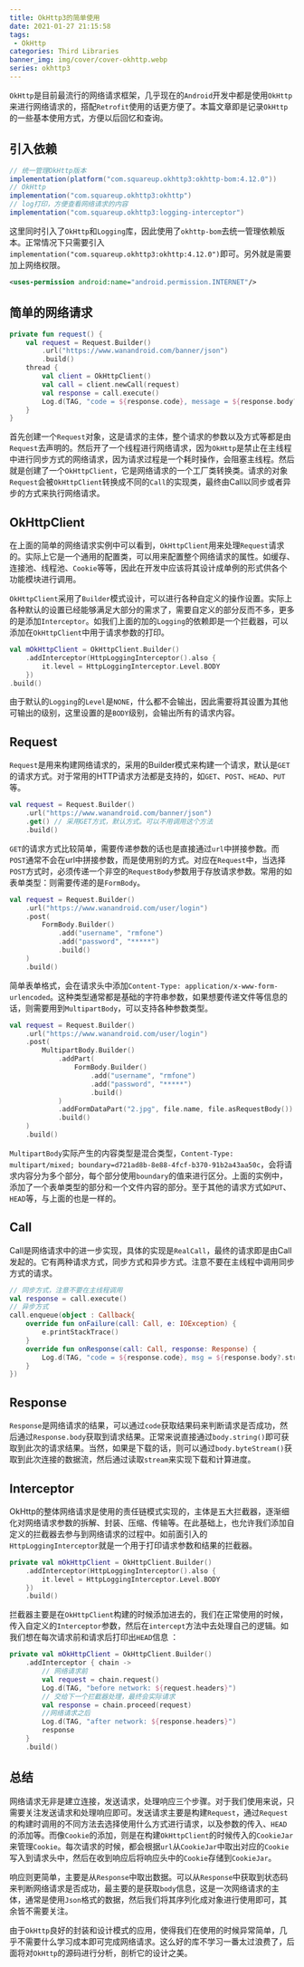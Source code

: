 ```yaml
---
title: OkHttp3的简单使用
date: 2021-01-27 21:15:58
tags:
 - OkHttp
categories: Third Libraries
banner_img: img/cover/cover-okhttp.webp
series: okhttp3
---
```




`OkHttp`是目前最流行的网络请求框架，几乎现在的`Android`开发中都是使用`OkHttp`来进行网络请求的，搭配`Retrofit`使用的话更方便了。本篇文章即是记录`OkHttp`的一些基本使用方式，方便以后回忆和查询。

## 引入依赖

```groovy
// 统一管理OkHttp版本
implementation(platform("com.squareup.okhttp3:okhttp-bom:4.12.0"))
// OkHttp
implementation("com.squareup.okhttp3:okhttp")
// log打印，方便查看网络请求的内容
implementation("com.squareup.okhttp3:logging-interceptor")
```

这里同时引入了`OkHttp`和`Logging`库，因此使用了`okhttp-bom`去统一管理依赖版本。正常情况下只需要引入`implementation("com.squareup.okhttp3:okhttp:4.12.0")`即可。另外就是需要加上网络权限。

```xml
<uses-permission android:name="android.permission.INTERNET"/>
```



## 简单的网络请求

```kotlin
private fun request() {
    val request = Request.Builder()
        .url("https://www.wanandroid.com/banner/json")
        .build()
    thread {
        val client = OkHttpClient()
        val call = client.newCall(request)
        val response = call.execute()
        Log.d(TAG, "code = ${response.code}, message = ${response.body?.string()}")
    }
}
```

首先创建一个`Request`对象，这是请求的主体，整个请求的参数以及方式等都是由`Request`去声明的。然后开了一个线程进行网络请求，因为`OkHttp`是禁止在主线程中进行同步方式的网络请求，因为请求过程是一个耗时操作，会阻塞主线程。然后就是创建了一个`OkHttpClient`，它是网络请求的一个工厂类转换类。请求的对象`Request`会被`OkHttpClient`转换成不同的`Call`的实现类，最终由Call以同步或者异步的方式来执行网络请求。

## OkHttpClient

在上面的简单的网络请求实例中可以看到，`OkHttpClient`用来处理`Request`请求的。实际上它是一个通用的配置类，可以用来配置整个网络请求的属性。如缓存、连接池、线程池、`Cookie`等等，因此在开发中应该将其设计成单例的形式供各个功能模块进行调用。

`OkHttpClient`采用了`Builder`模式设计，可以进行各种自定义的操作设置。实际上各种默认的设置已经能够满足大部分的需求了，需要自定义的部分反而不多，更多的是添加`Interceptor`。如我们上面的加的`Logging`的依赖即是一个拦截器，可以添加在`OkHttpClient`中用于请求参数的打印。

```kotlin
val mOkHttpClient = OkHttpClient.Builder()
    .addInterceptor(HttpLoggingInterceptor().also { 
        it.level = HttpLoggingInterceptor.Level.BODY 
    })
.build()
```

由于默认的`Logging`的`Level`是`NONE`，什么都不会输出，因此需要将其设置为其他可输出的级别，这里设置的是`BODY`级别，会输出所有的请求内容。

## Request

`Request`是用来构建网络请求的，采用的Builder模式来构建一个请求，默认是`GET`的请求方式。对于常用的HTTP请求方法都是支持的，如`GET`、`POST`、`HEAD`、`PUT`等。

```kotlin
val request = Request.Builder()
    .url("https://www.wanandroid.com/banner/json")
    .get() // 采用GET方式，默认方式。可以不用调用这个方法
    .build()
```

`GET`的请求方式比较简单，需要传递参数的话也是直接通过`url`中拼接参数。而`POST`通常不会在url中拼接参数，而是使用别的方式。对应在`Request`中，当选择`POST`方式时，必须传递一个非空的`RequestBody`参数用于存放请求参数。常用的如表单类型：则需要传递的是`FormBody`。

```kotlin
val request = Request.Builder()
    .url("https://www.wanandroid.com/user/login")
    .post(
        FormBody.Builder()
            .add("username", "rmfone")
            .add("password", "*****")
            .build()
    )
    .build()
```

简单表单格式，会在请求头中添加`Content-Type: application/x-www-form-urlencoded`。这种类型通常都是基础的字符串参数，如果想要传递文件等信息的话，则需要用到`MultipartBody`，可以支持各种参数类型。

```kotlin
val request = Request.Builder()
    .url("https://www.wanandroid.com/user/login")
    .post(
        MultipartBody.Builder()
            .addPart(
                FormBody.Builder()
                    .add("username", "rmfone")
                    .add("password", "*****")
                    .build()
            )
            .addFormDataPart("2.jpg", file.name, file.asRequestBody())
            .build()
    )
    .build()
```

`MultipartBody`实际产生的内容类型是混合类型，`Content-Type: multipart/mixed; boundary=d721ad8b-8e88-4fcf-b370-91b2a43aa50c`，会将请求内容分为多个部分，每个部分使用`boundary`的值来进行区分。上面的实例中，添加了一个表单类型的部分和一个文件内容的部分。至于其他的请求方式如`PUT`、`HEAD`等，与上面的也是一样的。

## Call

Call是网络请求中的进一步实现，具体的实现是`RealCall`，最终的请求即是由Call发起的。它有两种请求方式，同步方式和异步方式。注意不要在主线程中调用同步方式的请求。

```kotlin
// 同步方式，注意不要在主线程调用
val response = call.execute()
// 异步方式
call.enqueue(object : Callback{
    override fun onFailure(call: Call, e: IOException) {
        e.printStackTrace()
    }
    override fun onResponse(call: Call, response: Response) {
        Log.d(TAG, "code = ${response.code}, msg = ${response.body?.string()}")
    }
})
```

## Response

`Response`是网络请求的结果，可以通过`code`获取结果码来判断请求是否成功，然后通过`Response.body`获取到请求结果。正常来说直接通过`body.string()`即可获取到此次的请求结果。当然，如果是下载的话，则可以通过`body.byteStream()`获取到此次连接的数据流，然后通过读取`stream`来实现下载和计算进度。



 ## Interceptor

OkHttp的整体网络请求是使用的责任链模式实现的，主体是五大拦截器，逐渐细化对网络请求参数的拆解、封装、压缩、传输等。在此基础上，也允许我们添加自定义的拦截器去参与到网络请求的过程中。如前面引入的`HttpLoggingInterceptor`就是一个用于打印请求参数和结果的拦截器。

```kotlin
private val mOkHttpClient = OkHttpClient.Builder()
    .addInterceptor(HttpLoggingInterceptor().also {
        it.level = HttpLoggingInterceptor.Level.BODY
    })
    .build()
```

拦截器主要是在`OkHttpClient`构建的时候添加进去的，我们在正常使用的时候，传入自定义的`Interceptor`参数，然后在`intercept`方法中去处理自己的逻辑。如我们想在每次请求前和请求后打印出`HEAD`信息 ：

```kotlin
private val mOkHttpClient = OkHttpClient.Builder()
    .addInterceptor { chain ->
        // 网络请求前
        val request = chain.request()
        Log.d(TAG, "before network: ${request.headers}")
        // 交给下一个拦截器处理，最终会实际请求
        val response = chain.proceed(request)
        //网络请求之后
        Log.d(TAG, "after network: ${response.headers}")
        response
    }
    .build()
```

## 总结

网络请求无非是建立连接，发送请求，处理响应三个步骤。对于我们使用来说，只需要关注发送请求和处理响应即可。发送请求主要是构建`Request`，通过`Request`的构建时调用的不同方法去选择使用什么方式进行请求，以及参数的传入、`HEAD`的添加等。而像`Cookie`的添加，则是在构建`OkHttpClient`的时候传入的`CookieJar`来管理`Cookie`。每次请求的时候，都会根据`url`从`CookieJar`中取出对应的`Cookie`写入到请求头中，然后在收到响应后将响应头中的`Cookie`存储到`CookieJar`。

响应则更简单，主要是从`Response`中取出数据。可以从`Response`中获取到状态码来判断网络请求是否成功，最主要的是获取`body`信息，这是一次网络请求的主体，通常是使用`Json`格式的数据，然后我们将其序列化成对象进行使用即可，其余皆不需要关注。

由于`OkHttp`良好的封装和设计模式的应用，使得我们在使用的时候异常简单，几乎不需要什么学习成本即可完成网络请求。这么好的库不学习一番太过浪费了，后面将对`OkHttp`的源码进行分析，剖析它的设计之美。

